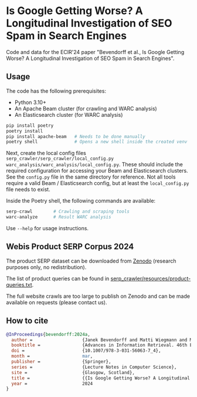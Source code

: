 # Is Google Getting Worse? A Longitudinal Investigation of SEO Spam in Search Engines

Code and data for the ECIR'24 paper "Bevendorff et al., Is Google Getting Worse? A Longitudinal Investigation of SEO Spam in Search Engines".

## Usage

The code has the following prerequisites:

- Python 3.10+
- An Apache Beam cluster (for crawling and WARC analysis)
- An Elasticsearch cluster (for WARC analysis)

```bash
pip install poetry
poetry install
pip install apache-beam   # Needs to be done manually
poetry shell              # Opens a new shell inside the created venv
```
Next, create the local config files `serp_crawler/serp_crawler/local_config.py` `warc_analysis/warc_analysis/local_config.py`. These should include the required configuration for accessing your Beam and Elasticsearch clusters. See the `config.py` file in the same directory for reference. Not all tools require a valid Beam / Elasticsearch config, but at least the `local_config.py` file needs to exist.

Inside the Poetry shell, the following commands are available:

```bash
serp-crawl        # Crawling and scraping tools
warc-analyze      # Result WARC analysis
```

Use ``--help`` for usage instructions.


## Webis Product SERP Corpus 2024

The product SERP dataset can be downloaded from [Zenodo](https://doi.org/10.5281/zenodo.10797507) (research purposes only, no redistribution).

The list of product queries can be found in [serp_crawler/resources/product-queries.txt](serp_crawler/resources/product-queries.txt).

The full website crawls are too large to publish on Zenodo and can be made available on requests (please contact us).

## How to cite

```bibtex
@InProceedings{bevendorff:2024a,
  author =                   {Janek Bevendorff and Matti Wiegmann and Martin Potthast and Benno Stein},
  booktitle =                {Advances in Information Retrieval. 46th European Conference on IR Research (ECIR 2024)},
  doi =                      {10.1007/978-3-031-56063-7_4},
  month =                    mar,
  publisher =                {Springer},
  series =                   {Lecture Notes in Computer Science},
  site =                     {Glasgow, Scotland},
  title =                    {{Is Google Getting Worse? A Longitudinal Investigation of SEO Spam in Search Engines}},
  year =                     2024
}
```
